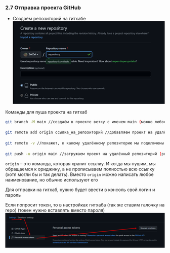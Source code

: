### **2.7 Отправка проекта GitHub**

- Создаём репозиторий на гитхабе
![](../_png/Pasted%20image%2020220908084513.png)

Команды для пуша проекта на гитхаб

```bash
git branch -M main //создаём в проекте ветку с именем main (можно любое), по которой будут идти все изменения

git remote add origin ссылка_на_репозиторий //добавляем проект на удалённый репозиторий

git remote -v //покажет, к какому удалённому репозиторию мы подключены

git push -u origin main //загружаем проект на удалённый репозиторий (push – толкать, origin – наименование ссылки, main – наименование ветки)
```

`origin` – это команда, которая хранит ссылку. И когда мы пушим, мы обращаемся к ориджину, а не прописываем полностью всю ссылку (хотя могли бы и так делать). Вместо `origin` можно написать любое наименование, но обычно используют его

Для отправки на гитхаб, нужно будет ввести в консоль свой логин и пароль

Если попросит токен, то в настройках гитхаба (так же ставим галочку на repo) (токен нужно вставлять вместо пароля)
![](../_png/Pasted%20image%2020220908084524.png)